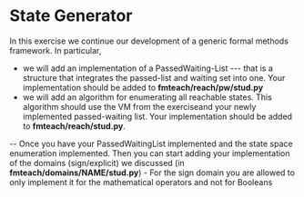 # State Generator

In this exercise we continue our development of a generic formal methods framework. In particular, 
- we will add an implementation of a PassedWaiting-List --- that is a structure that integrates the passed-list and waiting set into one. Your implementation should be added to __fmteach/reach/pw/stud.py__ 
- we will add an algorithm for enumerating all reachable states. This algorithm should use the VM from the exerciseand your newly implemented passed-waiting list. Your implementation should be added to __fmteach/reach/stud.py__. 

-- Once you have your PassedWaitingList implemented and the state space enumeration implemented. Then you can start adding your implementation of the domains (sign/explicit) we discussed (in __fmteach/domains/NAME/stud.py__)
	- For the sign domain you are allowed to only implement it for the mathematical operators and not for Booleans
